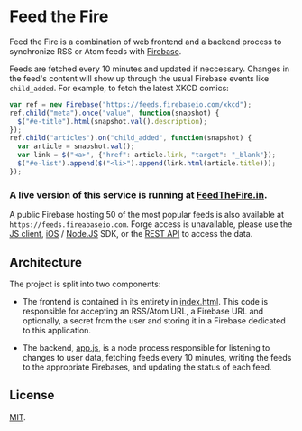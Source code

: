 Feed the Fire
=============
Feed the Fire is a combination of web frontend and a backend process to
synchronize RSS or Atom feeds with [Firebase](https://www.firebase.com/).

Feeds are fetched every 10 minutes and updated if neccessary. Changes in the
feed's content will show up through the usual Firebase events like
`child_added`. For example, to fetch the latest XKCD comics:

```js
var ref = new Firebase("https://feeds.firebaseio.com/xkcd");
ref.child("meta").once("value", function(snapshot) {
  $("#e-title").html(snapshot.val().description);
});
ref.child("articles").on("child_added", function(snapshot) {
  var article = snapshot.val();
  var link = $("<a>", {"href": article.link, "target": "_blank"});
  $("#e-list").append($("<li>").append(link.html(article.title)));
});
```

### A live version of this service is running at [FeedTheFire.in](http://feedthefire.in).

A public Firebase hosting 50 of the most popular feeds is also available 
at `https://feeds.fireabaseio.com`. Forge access is unavailable, please use
the [JS client](https://www.firebase.com/docs/web-quickstart.html),
[iOS](https://www.firebase.com/docs/ios-quickstart.html) /
[Node.JS](https://www.firebase.com/docs/nodejs-quickstart.html) SDK, or the
[REST API](https://www.firebase.com/docs/rest-api-quickstart.html) to access the data.

Architecture
------------
The project is split into two components:

* The frontend is contained in its entirety in [index.html](https://github.com/firebase/feedthefire/blob/gh-pages/index.html).
This code is responsible for accepting an RSS/Atom URL, a Firebase URL and optionally,
a secret from the user and storing it in a Firebase dedicated to this application.

* The backend, [app.js](https://github.com/firebase/feedthefire/blob/gh-pages/app.js), is a
node process responsible for listening to changes to user data, fetching feeds every
10 minutes, writing the feeds to the appropriate Firebases, and updating the
status of each feed.

License
-------
[MIT](http://firebase.mit-license.org).
